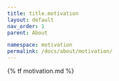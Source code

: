 ```yaml
---
title: title.motivation
layout: default
nav_order: 1
parent: About

namespace: motivation
permalink: /docs/about/motivation/
---
```

{% tf motivation.md %}